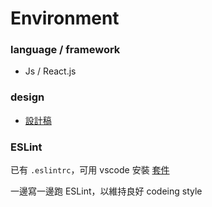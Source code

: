 # Environment

### language / framework

- Js / React.js

### design
- [設計稿](https://app.zeplin.io/project/5b9be0354e3b3202a7235f4b/dashboard)

### ESLint

已有 `.eslintrc`，可用 vscode 安裝 [套件](https://github.com/microsoft/vscode-eslint)

一邊寫一邊跑 ESLint，以維持良好 codeing style